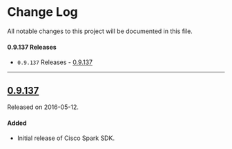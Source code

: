 # Change Log
All notable changes to this project will be documented in this file.

#### 0.9.137 Releases

- `0.9.137` Releases - [0.9.137](#09137)

---

## [0.9.137](https://github.com/ciscospark/spark-ios-sdk/releases/tag/0.9.137)
Released on 2016-05-12.

#### Added
- Initial release of Cisco Spark SDK.